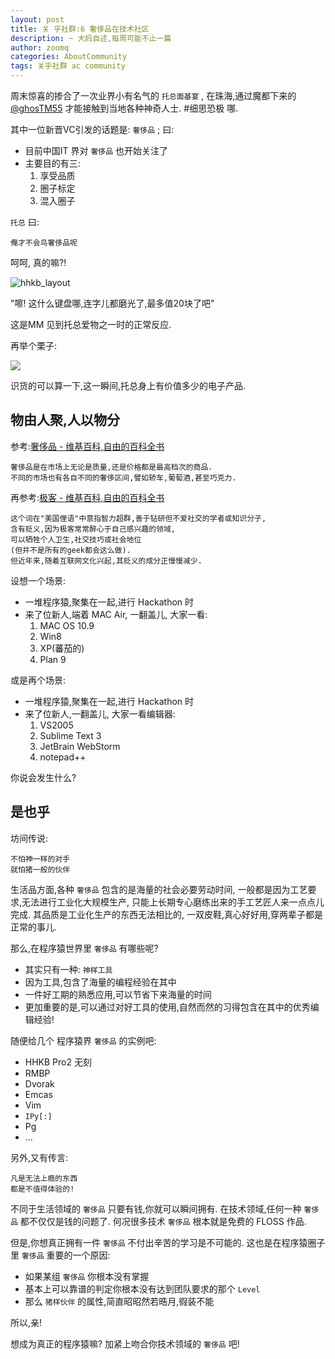 ```yaml
---
layout: post
title: 关 乎社群:6 奢侈品在技术社区
description: ~ 大妈自述,每周可能不止一篇
author: zoomq
categories: AboutCommunity
tags: 关乎社群 ac community
---
```


周末惊喜的掺合了一次业界小有名气的 `托总面基宴` ,
在珠海,通过魔都下来的 [@ghosTM55](http://weibo.com/ghostm55)
才能接触到当地各种神奇人士. #细思恐极 哪.

其中一位新晋VC引发的话题是: `奢侈品` ;
曰:

- 目前中国IT 界对 `奢侈品` 也开始关注了
- 主要目的有三:
    1. 享受品质
    1. 圈子标定
    1. 混入圈子

`托总` 曰: 

    俺才不会鸟奢侈品呢

呵呵, 真的嘛?! 

<!--more-->
![hhkb_layout](http://image.knewone.com/photos/826e10343af8de6af7fc6a73d1884ee0.jpeg)


"嚓! 这什么键盘哪,连字儿都磨光了,最多值20块了吧"

这是MM 见到托总爱物之一时的正常反应.

再举个栗子:

![](http://ww4.sinaimg.cn/mw1024/6b701daejw1ebv6l5pk9uj20dc0hsjtc.jpg)

识货的可以算一下,这一瞬间,托总身上有价值多少的电子产品.


## 物由人聚,人以物分

参考:[奢侈品 - 维基百科,自由的百科全书](http://zh.wikipedia.org/zh-cn/%E5%A5%A2%E4%BE%88%E5%93%81)

```
奢侈品是在市场上无论是质量,还是价格都是最高档次的商品. 
不同的市场也有各自不同的奢侈区间,譬如轿车,葡萄酒,甚至巧克力. 
```

再参考:[极客 - 维基百科,自由的百科全书](http://zh.wikipedia.org/wiki/%E6%9E%81%E5%AE%A2)

```
这个词在"美国俚语"中意指智力超群,善于钻研但不爱社交的学者或知识分子,
含有贬义,因为极客常常醉心于自己感兴趣的领域,
可以牺牲个人卫生,社交技巧或社会地位
(但并不是所有的geek都会这么做).  
但近年来,随着互联网文化兴起,其贬义的成分正慢慢减少. 
```

设想一个场景:

- 一堆程序猿,聚集在一起,进行 Hackathon 时
- 来了位新人,端着 MAC Air, 一翻盖儿, 大家一看:
    1. MAC OS 10.9
    1. Win8
    1. XP(蕃茄的)
    1. Plan 9

或是再个场景:

- 一堆程序猿,聚集在一起,进行 Hackathon 时
- 来了位新人,一翻盖儿, 大家一看编辑器:
    1. VS2005
    1. Sublime Text 3
    1. JetBrain WebStorm
    1. notepad++

你说会发生什么?


## 是也乎

坊间传说:

    不怕神一样的对手
    就怕猪一般的伙伴

生活品方面,各种 `奢侈品` 包含的是海量的社会必要劳动时间,
一般都是因为工艺要求,无法进行工业化大规模生产,
只能上长期专心磨练出来的手工艺匠人来一点点儿完成.
其品质是工业化生产的东西无法相比的,
一双皮鞋,真心好好用,穿两辈子都是正常的事儿.

那么,在程序猿世界里 `奢侈品` 有哪些呢?

- 其实只有一种: `神样工具`
- 因为工具,包含了海量的编程经验在其中
- 一件好工期的熟悉应用,可以节省下来海量的时间
- 更加重要的是,可以通过对好工具的使用,自然而然的习得包含在其中的优秀编辑经验!

随便给几个 程序猿界 `奢侈品` 的实例吧:

- HHKB Pro2 无刻
- RMBP
- Dvorak
- Emcas
- Vim
- `IPy[:]`
- Pg
- ...

另外,又有传言:

    凡是无法上瘾的东西
    都是不值得体验的!

不同于生活领域的 `奢侈品` 只要有钱,你就可以瞬间拥有.
在技术领域,任何一种 `奢侈品` 都不仅仅是钱的问题了.
何况很多技术  `奢侈品` 根本就是免费的 FLOSS 作品.

但是,你想真正拥有一件  `奢侈品`  不付出辛苦的学习是不可能的.
这也是在程序猿圈子里  `奢侈品` 重要的一个原因:

- 如果某组  `奢侈品`  你根本没有掌握
- 基本上可以靠谱的判定你根本没有达到团队要求的那个 `Level`
- 那么 `猪样伙伴` 的属性,简直昭昭然若晧月,徦装不能

所以,亲!

想成为真正的程序猿嘛? 加紧上吻合你技术领域的 `奢侈品` 吧!






